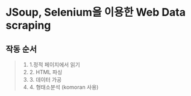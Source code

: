# JSoup, Selenium을 이용한 Web Data scraping
## 작동 순서
  ><ol>
  > <li>1.정적 페이지에서 읽기</li>
  > <li>2. HTML 파싱 </li>
  > <li>3. 데이터 가공</li>
  > <li>4. 형태소분석 (komoran 사용) </li>
  ></ol>
